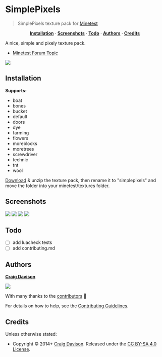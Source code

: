 # SimplePixels

> SimplePixels texture pack for [Minetest](http://www.minetest.net)

<p align="center">
<b><a href="#installation">Installation</a></b>
·
<b><a href="#screenshots">Screenshots</a></b>
·
<b><a href="#todo">Todo</a></b>
·
<b><a href="#authors">Authors</a></b>
·
<b><a href="#credits">Credits</a></b>
</p>

A nice, simple and pixely texture pack.

- [Minetest Forum Topic](https://forum.minetest.net/viewtopic.php?id=9008)

![](https://raw.githubusercontent.com/wiki/davisonio/simplepixels/img/1.png)

## Installation

**Supports:**

- boat
- bones
- bucket
- default
- doors
- dye
- farming
- flowers
- moreblocks
- moretrees
- screwdriver
- technic
- tnt
- wool

[Download](https://github.com/davisonio/simplepixels/archive/master.zip) & unzip the texture pack, then rename it to "simplepixels" and move the folder into your minetest/textures folder.

## Screenshots

![](https://raw.githubusercontent.com/wiki/davisonio/simplepixels/img/2.png)
![](https://raw.githubusercontent.com/wiki/davisonio/simplepixels/img/3.png)
![](https://raw.githubusercontent.com/wiki/davisonio/simplepixels/img/4.png)
![](https://raw.githubusercontent.com/wiki/davisonio/simplepixels/img/5.png)

## Todo
- [ ] add luacheck tests
- [ ] add contributing.md

## Authors

**[Craig Davison](http://davison.io)**

[![](https://img.shields.io/github/followers/davisonio.svg?style=social&label=Follow)](https://github.com/davisonio)

With many thanks to the [contributors](https://github.com/davisonio/simplepixels/graphs/contributors) :clap:

For details on how to help, see the [Contributing Guidelines](https://github.com/davisonio/simplepixels/blob/master/CONTRIBUTING.md).

## Credits

Unless otherwise stated:

- Copyright © 2014+ [Craig Davison](http://davison.io). Released under the [CC BY-SA 4.0 License](https://creativecommons.org/licenses/by-sa/4.0/legalcode).

